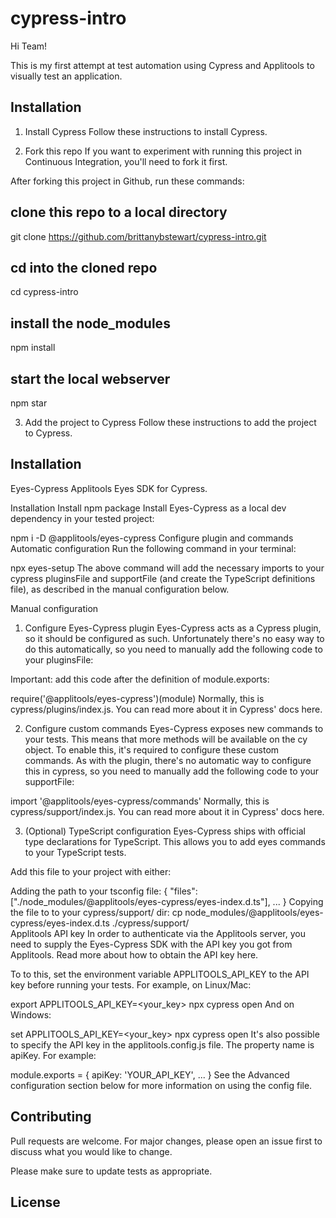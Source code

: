 # cypress-intro

Hi Team!

This is my first attempt at test automation using Cypress and Applitools to visually test an application.

## Installation

1. Install Cypress
Follow these instructions to install Cypress.

2. Fork this repo
If you want to experiment with running this project in Continuous Integration, you'll need to fork it first.

After forking this project in Github, run these commands:

## clone this repo to a local directory
git clone https://github.com/brittanybstewart/cypress-intro.git

## cd into the cloned repo
cd cypress-intro

## install the node_modules
npm install

## start the local webserver
npm star

3. Add the project to Cypress
Follow these instructions to add the project to Cypress.


## Installation 

Eyes-Cypress
Applitools Eyes SDK for Cypress.

Installation
Install npm package
Install Eyes-Cypress as a local dev dependency in your tested project:

npm i -D @applitools/eyes-cypress
Configure plugin and commands
Automatic configuration
Run the following command in your terminal:

npx eyes-setup
The above command will add the necessary imports to your cypress pluginsFile and supportFile (and create the TypeScript definitions file), as described in the manual configuration below.

Manual configuration
1. Configure Eyes-Cypress plugin
Eyes-Cypress acts as a Cypress plugin, so it should be configured as such. Unfortunately there's no easy way to do this automatically, so you need to manually add the following code to your pluginsFile:

Important: add this code after the definition of module.exports:

require('@applitools/eyes-cypress')(module)
Normally, this is cypress/plugins/index.js. You can read more about it in Cypress' docs here.

2. Configure custom commands
Eyes-Cypress exposes new commands to your tests. This means that more methods will be available on the cy object. To enable this, it's required to configure these custom commands. As with the plugin, there's no automatic way to configure this in cypress, so you need to manually add the following code to your supportFile:

import '@applitools/eyes-cypress/commands'
Normally, this is cypress/support/index.js. You can read more about it in Cypress' docs here.

3. (Optional) TypeScript configuration
Eyes-Cypress ships with official type declarations for TypeScript. This allows you to add eyes commands to your TypeScript tests.

Add this file to your project with either:

Adding the path to your tsconfig file:
{
  "files": ["./node_modules/@applitools/eyes-cypress/eyes-index.d.ts"],
  ...
}
Copying the file to to your cypress/support/ dir:
cp node_modules/@applitools/eyes-cypress/eyes-index.d.ts ./cypress/support/    
Applitools API key
In order to authenticate via the Applitools server, you need to supply the Eyes-Cypress SDK with the API key you got from Applitools. Read more about how to obtain the API key here.

To to this, set the environment variable APPLITOOLS_API_KEY to the API key before running your tests. For example, on Linux/Mac:

export APPLITOOLS_API_KEY=<your_key>
npx cypress open
And on Windows:

set APPLITOOLS_API_KEY=<your_key>
npx cypress open
It's also possible to specify the API key in the applitools.config.js file. The property name is apiKey. For example:

module.exports = {
  apiKey: 'YOUR_API_KEY',
  ...
}
See the Advanced configuration section below for more information on using the config file.

## Contributing
Pull requests are welcome. For major changes, please open an issue first to discuss what you would like to change.

Please make sure to update tests as appropriate.

## License
